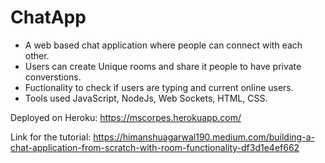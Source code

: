 # ChatApp

* A web based chat application where people can connect with each other.
* Users can create Unique rooms and share it people to have private converstions.
* Fuctionality to check if users are typing and current online users.
* Tools used JavaScript, NodeJs, Web Sockets, HTML, CSS.

Deployed on Heroku: https://mscorpes.herokuapp.com/

Link for the tutorial: https://himanshuagarwal190.medium.com/building-a-chat-application-from-scratch-with-room-functionality-df3d1e4ef662
